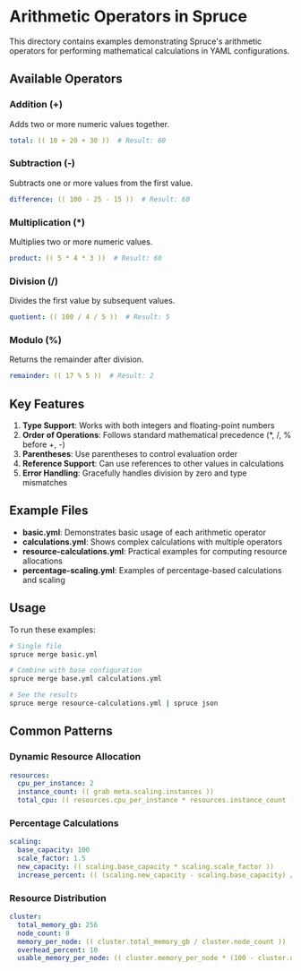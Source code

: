 # Arithmetic Operators in Spruce

This directory contains examples demonstrating Spruce's arithmetic operators for performing mathematical calculations in YAML configurations.

## Available Operators

### Addition (+)
Adds two or more numeric values together.
```yaml
total: (( 10 + 20 + 30 ))  # Result: 60
```

### Subtraction (-)
Subtracts one or more values from the first value.
```yaml
difference: (( 100 - 25 - 15 ))  # Result: 60
```

### Multiplication (*)
Multiplies two or more numeric values.
```yaml
product: (( 5 * 4 * 3 ))  # Result: 60
```

### Division (/)
Divides the first value by subsequent values.
```yaml
quotient: (( 100 / 4 / 5 ))  # Result: 5
```

### Modulo (%)
Returns the remainder after division.
```yaml
remainder: (( 17 % 5 ))  # Result: 2
```

## Key Features

1. **Type Support**: Works with both integers and floating-point numbers
2. **Order of Operations**: Follows standard mathematical precedence (*, /, % before +, -)
3. **Parentheses**: Use parentheses to control evaluation order
4. **Reference Support**: Can use references to other values in calculations
5. **Error Handling**: Gracefully handles division by zero and type mismatches

## Example Files

- **basic.yml**: Demonstrates basic usage of each arithmetic operator
- **calculations.yml**: Shows complex calculations with multiple operators
- **resource-calculations.yml**: Practical examples for computing resource allocations
- **percentage-scaling.yml**: Examples of percentage-based calculations and scaling

## Usage

To run these examples:
```bash
# Single file
spruce merge basic.yml

# Combine with base configuration
spruce merge base.yml calculations.yml

# See the results
spruce merge resource-calculations.yml | spruce json
```

## Common Patterns

### Dynamic Resource Allocation
```yaml
resources:
  cpu_per_instance: 2
  instance_count: (( grab meta.scaling.instances ))
  total_cpu: (( resources.cpu_per_instance * resources.instance_count ))
```

### Percentage Calculations
```yaml
scaling:
  base_capacity: 100
  scale_factor: 1.5
  new_capacity: (( scaling.base_capacity * scaling.scale_factor ))
  increase_percent: (( (scaling.new_capacity - scaling.base_capacity) / scaling.base_capacity * 100 ))
```

### Resource Distribution
```yaml
cluster:
  total_memory_gb: 256
  node_count: 8
  memory_per_node: (( cluster.total_memory_gb / cluster.node_count ))
  overhead_percent: 10
  usable_memory_per_node: (( cluster.memory_per_node * (100 - cluster.overhead_percent) / 100 ))
```